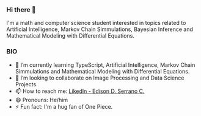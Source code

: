 ### Hi there 👋

I'm a math and computer science student interested in topics related to Artificial Intelligence, Markov Chain Simmulations, Bayesian Inference and Mathematical Modeling with Differential Equations.
 

<!--
**edserranoc/edserranoc** is a ✨ _special_ ✨ repository because its `README.md` (this file) appears on your GitHub profile.
Here are some ideas to get you started:
- 🔭 I’m currently working on ...
-->

### BIO

- 🌱 I’m currently learning TypeScript, Artificial Intelligence, Markov Chain Simmulations and Mathematical Modeling with Differential Equations.
- 👯 I’m looking to collaborate on Image Processing and Data Science Projects.
- 📫 How to reach me: [LikedIn - Edison D. Serrano C.](https://www.linkedin.com/in/edison-david-serrano-cardenas-0a15081a8/)
- 😄 Pronouns: He/him
- ⚡ Fun fact: I'm a hug fan of One Piece. 
<!--
- 🤔 I’m looking for help with Artificial Intelligence
- 💬 Ask me about Numerical Analysis.
-->
